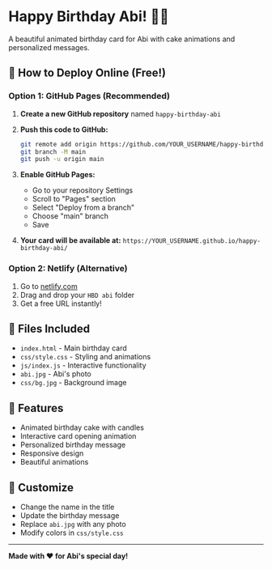 # Happy Birthday Abi! 🎂🎉

A beautiful animated birthday card for Abi with cake animations and personalized messages.

## 🚀 How to Deploy Online (Free!)

### Option 1: GitHub Pages (Recommended)

1. **Create a new GitHub repository** named `happy-birthday-abi`
2. **Push this code to GitHub:**
   ```bash
   git remote add origin https://github.com/YOUR_USERNAME/happy-birthday-abi.git
   git branch -M main
   git push -u origin main
   ```
3. **Enable GitHub Pages:**
   - Go to your repository Settings
   - Scroll to "Pages" section
   - Select "Deploy from a branch"
   - Choose "main" branch
   - Save

4. **Your card will be available at:**
   `https://YOUR_USERNAME.github.io/happy-birthday-abi/`

### Option 2: Netlify (Alternative)

1. Go to [netlify.com](https://netlify.com)
2. Drag and drop your `HBD abi` folder
3. Get a free URL instantly!

## 📁 Files Included

- `index.html` - Main birthday card
- `css/style.css` - Styling and animations
- `js/index.js` - Interactive functionality
- `abi.jpg` - Abi's photo
- `css/bg.jpg` - Background image

## 🎨 Features

- Animated birthday cake with candles
- Interactive card opening animation
- Personalized birthday message
- Responsive design
- Beautiful animations

## 💝 Customize

- Change the name in the title
- Update the birthday message
- Replace `abi.jpg` with any photo
- Modify colors in `css/style.css`

---

**Made with ❤️ for Abi's special day!**
